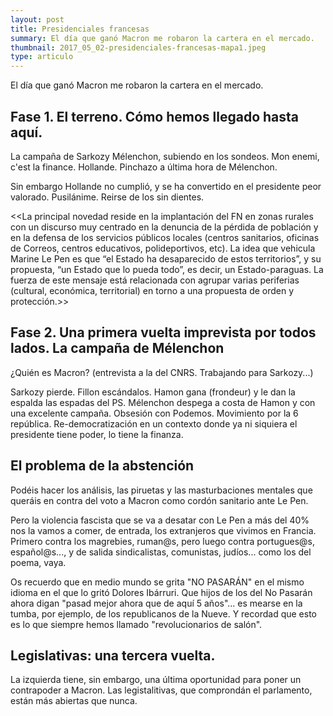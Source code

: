 ```yaml
---
layout: post
title: Presidenciales francesas
summary: El día que ganó Macron me robaron la cartera en el mercado.
thumbnail: 2017_05_02-presidenciales-francesas-mapa1.jpeg
type: articulo
---
```


El día que ganó Macron me robaron la cartera en el mercado.

## Fase 1. El terreno. Cómo hemos llegado hasta aquí.

La campaña de Sarkozy
Mélenchon, subiendo en los sondeos.
Mon enemi, c'est la finance. Hollande. Pinchazo a última hora de Mélenchon.

Sin embargo Hollande no cumplió, y se ha convertido en el presidente peor valorado. 
Pusilánime. Reirse de los sin dientes.

<<La principal novedad reside en la implantación del FN en zonas rurales 
con un discurso muy centrado en la denuncia de la pérdida de población y 
en la defensa de los servicios públicos locales (centros sanitarios, 
oficinas de Correos, centros educativos, polideportivos, etc). La idea 
que vehicula Marine Le Pen es que “el Estado ha desaparecido de estos 
territorios”, y su propuesta, “un Estado que lo pueda todo”, es decir, 
un Estado-paraguas. La fuerza de este mensaje está relacionada con agrupar 
varias periferias (cultural, económica, territorial) en torno a una 
propuesta de orden y protección.>>


## Fase 2. Una primera vuelta imprevista por todos lados. La campaña de Mélenchon

¿Quién es Macron? (entrevista a la del CNRS. Trabajando para Sarkozy...)

Sarkozy pierde. Fillon escándalos. 
Hamon gana (frondeur) y le dan la espalda las espadas del PS.
Mélenchon despega a costa de Hamon y con una excelente campaña.
Obsesión con Podemos. Movimiento por la 6 república. Re-democratización
en un contexto donde ya ni siquiera el presidente tiene poder, lo tiene
la finanza.

## El problema de la abstención

Podéis hacer los análisis, las piruetas y las masturbaciones mentales que 
queráis en contra del voto a Macron como cordón sanitario ante Le Pen.

Pero la violencia fascista que se va a desatar con Le Pen a más del 40% 
nos la vamos a comer, de entrada, los extranjeros que vivimos en Francia. 
Primero contra los magrebies, ruman@s, pero luego contra portugues@s, español@s..., 
y de salida sindicalistas, comunistas, judíos... como los del poema, vaya.

Os recuerdo que en medio mundo se grita "NO PASARÁN" en el mismo idioma 
en el que lo gritó Dolores Ibárruri. Que hijos de los del No Pasarán ahora 
digan "pasad mejor ahora que de aquí 5 años"... es mearse en la tumba, 
por ejemplo, de los republicanos de la Nueve. Y recordad que esto es lo 
que siempre hemos llamado "revolucionarios de salón".

## Legislativas: una tercera vuelta.

La izquierda tiene, sin embargo, una última oportunidad para poner un contrapoder
a Macron. Las legistalitivas, que comprondán el parlamento, están más abiertas que
nunca.
